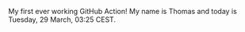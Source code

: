 My first ever working GitHub Action!
My name is Thomas and today is Tuesday, 29 March, 03:25 CEST. 

